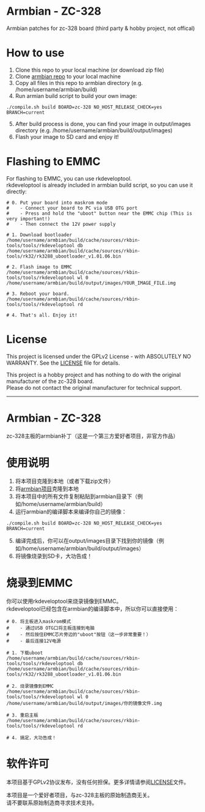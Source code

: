 # Armbian - ZC-328
Armbian patches for zc-328 board (third party &amp; hobby project, not offical)

# How to use
1. Clone this repo to your local machine (or download zip file)
2. Clone [armbian repo](https://github.com/armbian/build) to your local machine
3. Copy all files in this repo to armbian directory (e.g. /home/username/armbian/build)
4. Run armian build script to build your own image:
```
./compile.sh build BOARD=zc-328 NO_HOST_RELEASE_CHECK=yes BRANCH=current
```
5. After build process is done, you can find your image in output/images directory (e.g. /home/username/armbian/build/output/images)
6. Flash your image to SD card and enjoy it!

# Flashing to EMMC
For flashing to EMMC, you can use rkdeveloptool.   
rkdeveloptool is already included in armbian build script, so you can use it directly:  
```
# 0. Put your board into maskrom mode
#    - Connect your board to PC via USB OTG port
#    - Press and hold the "uboot" button near the EMMC chip (This is very important!)
#    - Then connect the 12V power supply

# 1. Download bootloader
/home/username/armbian/build/cache/sources/rkbin-tools/tools/rkdeveloptool db /home/username/armbian/build/cache/sources/rkbin-tools/rk32/rk3288_ubootloader_v1.01.06.bin

# 2. Flash image to EMMC
/home/username/armbian/build/cache/sources/rkbin-tools/tools/rkdeveloptool wl 0 /home/username/armbian/build/output/images/YOUR_IMAGE_FILE.img

# 3. Reboot your board.
/home/username/armbian/build/cache/sources/rkbin-tools/tools/rkdeveloptool rd

# 4. That's all. Enjoy it!
```

# License
This project is licensed under the GPLv2 License - with ABSOLUTELY NO WARRANTY. See the [LICENSE](LICENSE) file for details. 

This project is a hobby project and has nothing to do with the original manufacturer of the zc-328 board.  
Please do not contact the original manufacturer for technical support.

------------

# Armbian - ZC-328
zc-328主板的armbian补丁（这是一个第三方爱好者项目，非官方作品）

# 使用说明
1. 将本项目克隆到本地（或者下载zip文件）
2. 将[armbian项目](https://github.com/armbian/build)克隆到本地
3. 将本项目中的所有文件复制粘贴到armbian目录下（例如/home/username/armbian/build）
4. 运行armbian的编译脚本来编译你自己的镜像：
```
./compile.sh build BOARD=zc-328 NO_HOST_RELEASE_CHECK=yes BRANCH=current
```
5. 编译完成后，你可以在output/images目录下找到你的镜像（例如/home/username/armbian/build/output/images）
6. 将镜像烧录到SD卡，大功告成！

# 烧录到EMMC
你可以使用rkdeveloptool来烧录镜像到EMMC。  
rkdeveloptool已经包含在armbian的编译脚本中，所以你可以直接使用：  
```
# 0. 将主板进入maskrom模式
#    - 通过USB OTG口将主板连接到电脑
#    - 然后按住EMMC芯片旁边的"uboot"按钮（这一步非常重要！）
#    - 最后连接12V电源

# 1. 下载uboot
/home/username/armbian/build/cache/sources/rkbin-tools/tools/rkdeveloptool db /home/username/armbian/build/cache/sources/rkbin-tools/rk32/rk3288_ubootloader_v1.01.06.bin

# 2. 烧录镜像到EMMC
/home/username/armbian/build/cache/sources/rkbin-tools/tools/rkdeveloptool wl 0 /home/username/armbian/build/output/images/你的镜像文件.img

# 3. 重启主板
/home/username/armbian/build/cache/sources/rkbin-tools/tools/rkdeveloptool rd

# 4. 搞定，大功告成！
```

# 软件许可
本项目基于GPLv2协议发布，没有任何担保。更多详情请参阅[LICENSE](LICENSE)文件。  

本项目是一个爱好者项目，与zc-328主板的原始制造商无关。  
请不要联系原始制造商寻求技术支持。
